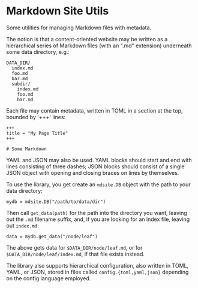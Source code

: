 # Markdown Site Utils

Some utilities for managing Markdown files with metadata.

The notion is that a content-oriented website may be written as a 
hierarchical series of Markdown files (with an ".md" extension) underneath
some data directory, e.g.:

    DATA_DIR/
      index.md
      foo.md
      bar.md
      subdir/
        index.md
        foo.md
        bar.md

Each file may contain metadata, written in TOML in a section at
the top, bounded by '+++' lines:

    +++
    title = "My Page Title"
    +++

    # Some Markdown

YAML and JSON may also be used. YAML blocks should start and end with lines
consisting of three dashes; JSON blocks should consist of a single JSON object
with opening and closing braces on lines by themselves.

To use the library, you get create an `mdsite.DB` object with the path to your
data directory:

    mydb = mdsite.DB("/path/to/data/dir")

Then call `get_data(path)` for the path into the directory you want, leaving
out the `.md` filename suffix, and, if you are looking for an index file, leaving
out `index.md`:

    data = mydb.get_data("/node/leaf")

The above gets data for `$DATA_DIR/node/leaf.md`, or for
`$DATA_DIR/node/leaf/index.md`, if that file exists instead. 

The library also supports hierarchical configuration, also written in TOML,
YAML, or JSON, stored in files called `config.{toml,yaml,json}` depending on the
config language employed.
